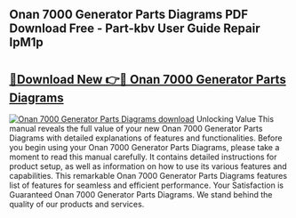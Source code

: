 ## Onan 7000 Generator Parts Diagrams PDF Download Free - Part-kbv User Guide Repair IpM1p

# <h2><a href="http://dfs8edj.blite.top/?on=Onan+7000+Generator+Parts+Diagrams">🔗Download New 👉🔴 Onan 7000 Generator Parts Diagrams</a></h2>

[![Onan 7000 Generator Parts Diagrams download](https://i.imgur.com/lujVjoI.png)](http://dfs8edj.blite.top/?on=Onan+7000+Generator+Parts+Diagrams)
Unlocking Value This manual reveals the full value of your new Onan 7000 Generator Parts Diagrams with detailed explanations of features and functionalities. Before you begin using your Onan 7000 Generator Parts Diagrams, please take a moment to read this manual carefully. It contains detailed instructions for product setup, as well as information on how to use its various features and capabilities. This remarkable Onan 7000 Generator Parts Diagrams features list of features for seamless and efficient performance. Your Satisfaction is Guaranteed Onan 7000 Generator Parts Diagrams. We stand behind the quality of our products and services.
